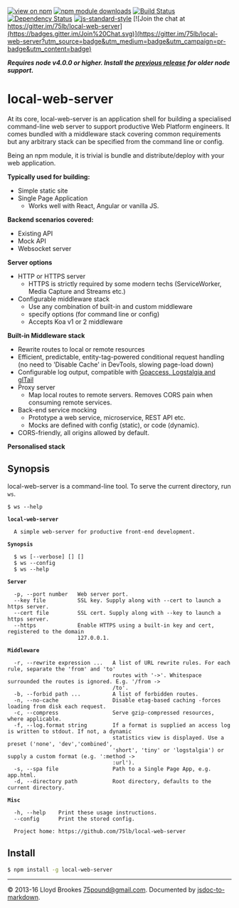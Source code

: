 [![view on npm](http://img.shields.io/npm/v/local-web-server.svg)](https://www.npmjs.org/package/local-web-server)
[![npm module downloads](http://img.shields.io/npm/dt/local-web-server.svg)](https://www.npmjs.org/package/local-web-server)
[![Build Status](https://travis-ci.org/75lb/local-web-server.svg?branch=master)](https://travis-ci.org/75lb/local-web-server)
[![Dependency Status](https://david-dm.org/75lb/local-web-server.svg)](https://david-dm.org/75lb/local-web-server)
[![js-standard-style](https://img.shields.io/badge/code%20style-standard-brightgreen.svg)](https://github.com/feross/standard)
[![Join the chat at https://gitter.im/75lb/local-web-server](https://badges.gitter.im/Join%20Chat.svg)](https://gitter.im/75lb/local-web-server?utm_source=badge&utm_medium=badge&utm_campaign=pr-badge&utm_content=badge)

***Requires node v4.0.0 or higher. Install the [previous release](https://github.com/75lb/local-web-server/tree/prev) for older node support.***

# local-web-server
At its core, local-web-server is an application shell for building a specialised command-line web server to support productive Web Platform engineers. It comes bundled with a middleware stack covering common requirements but any arbitrary stack can be specified from the command line or config.

Being an npm module, it is trivial is bundle and distribute/deploy with your web application.

**Typically used for building:**

* Simple static site
* Single Page Application
  * Works well with React, Angular or vanilla JS.

**Backend scenarios covered:**

* Existing API
* Mock API
* Websocket server

**Server options**

* HTTP or HTTPS server
  * HTTPS is strictly required by some modern techs (ServiceWorker, Media Capture and Streams etc.)
* Configurable middleware stack
  * Use any combination of built-in and custom middleware
  * specify options (for command line or config)
  * Accepts Koa v1 or 2 middleware

**Built-in Middleware stack**

  * Rewrite routes to local or remote resources
  * Efficient, predictable, entity-tag-powered conditional request handling (no need to 'Disable Cache' in DevTools, slowing page-load down)
  * Configurable log output, compatible with [Goaccess, Logstalgia and glTail](https://github.com/75lb/local-web-server/blob/master/doc/visualisation.md)
  * Proxy server
    * Map local routes to remote servers. Removes CORS pain when consuming remote services.
  * Back-end service mocking
    * Prototype a web service, microservice, REST API etc.
    * Mocks are defined with config (static), or code (dynamic).
  * CORS-friendly, all origins allowed by default.

**Personalised stack**


## Synopsis
local-web-server is a command-line tool. To serve the current directory, run `ws`.

<pre><code>$ ws --help

<strong>local-web-server</strong>

  A simple web-server for productive front-end development.

<strong>Synopsis</strong>

  $ ws [--verbose] [<server options>] [<middleware options>]
  $ ws --config
  $ ws --help

<strong>Server</strong>

  -p, --port number   Web server port.
  --key file          SSL key. Supply along with --cert to launch a https server.
  --cert file         SSL cert. Supply along with --key to launch a https server.
  --https             Enable HTTPS using a built-in key and cert, registered to the domain
                      127.0.0.1.

<strong>Middleware</strong>

  -r, --rewrite expression ...   A list of URL rewrite rules. For each rule, separate the 'from' and 'to'
                                 routes with '->'. Whitespace surrounded the routes is ignored. E.g. '/from ->
                                 /to'.
  -b, --forbid path ...          A list of forbidden routes.
  -n, --no-cache                 Disable etag-based caching -forces loading from disk each request.
  -c, --compress                 Serve gzip-compressed resources, where applicable.
  -f, --log.format string        If a format is supplied an access log is written to stdout. If not, a dynamic
                                 statistics view is displayed. Use a preset ('none', 'dev','combined',
                                 'short', 'tiny' or 'logstalgia') or supply a custom format (e.g. ':method ->
                                 :url').
  -s, --spa file                 Path to a Single Page App, e.g. app.html.
  -d, --directory path           Root directory, defaults to the current directory.

<strong>Misc</strong>

  -h, --help    Print these usage instructions.
  --config      Print the stored config.

  Project home: https://github.com/75lb/local-web-server
</code></pre>


## Install

```sh
$ npm install -g local-web-server
```
* * *

&copy; 2013-16 Lloyd Brookes <75pound@gmail.com>. Documented by [jsdoc-to-markdown](https://github.com/jsdoc2md/jsdoc-to-markdown).
